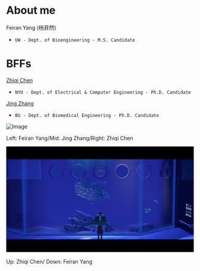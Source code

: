 # About me

Feiran Yang (杨菲然)
- `UW - Dept. of Bioengineering - M.S. Candidate`

# BFFs

[Zhiqi Chen](https://zhiqiiiiiii.github.io/)
- `NYU - Dept. of Electrical & Computer Engineering - Ph.D. Candidate`

[Jing Zhang](https://jingzhang2011.wordpress.com/about/)
- `BU - Dept. of Biomedical Engineering - Ph.D. Candidate`



![Image](731178765.jpg)

Left: Feiran Yang/Mid: Jing Zhang/Right: Zhiqi Chen 

![Image](1179216468.jpg)

Up: Zhiqi Chen/ Down: Feiran Yang
